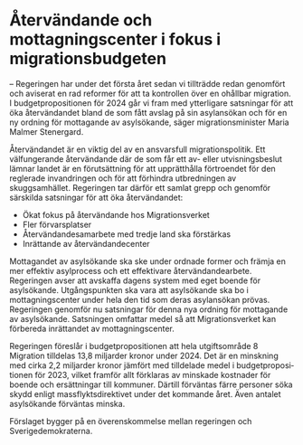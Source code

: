 # Återvändande och mottagningscenter i fokus i migrationsbudgeten

– Regeringen har under det första året sedan vi tillträdde redan genomfört och aviserat en rad reformer för att ta kontrollen över en ohållbar migration. I budgetpropositionen för 2024 går vi fram med ytterligare satsningar för att öka återvändandet bland de som fått avslag på sin asylansökan och för en ny ordning för mottagande av asylsökande, säger migrationsminister Maria Malmer Stenergard.

Återvändandet är en viktig del av en ansvarsfull migrationspolitik. Ett välfungerande återvändande där de som får ett av- eller utvisningsbeslut lämnar landet är en förutsättning för att upprätthålla förtroendet för den reglerade invandringen och för att förhindra utbredningen av skuggsamhället. Regeringen tar därför ett samlat grepp och genomför särskilda satsningar för att öka återvändandet:

* Ökat fokus på återvändande hos Migrationsverket
* Fler förvarsplatser
* Återvändandesamarbete med tredje land ska förstärkas
* Inrättande av återvändandecenter

Mottagandet av asylsökande ska ske under ordnade former och främja en mer effektiv asylprocess och ett effektivare återvändandearbete. Regeringen avser att avskaffa dagens system med eget boende för asylsökande. Utgångspunkten ska vara att asylsökande ska bo i mottagningscenter under hela den tid som deras asylansökan prövas. Regeringen genomför nu satsningar för denna nya ordning för mottagande av asylsökande. Satsningen omfattar medel så att Migrationsverket kan förbereda inrättandet av mottagningscenter.

Regeringen föreslår i budgetpropositionen att hela utgiftsområde 8 Migration tilldelas 13,8 miljarder kronor under 2024. Det är en minskning med cirka 2,2 miljarder kronor jämfört med tilldelade medel i budgetproposi­tio­nen för 2023, vilket framför allt förklaras av minskade kostnader för boende och ersättningar till kommuner. Därtill förväntas färre personer söka skydd enligt massflyktsdirektivet under det kommande året. Även antalet asylsökande förväntas minska.

Förslaget bygger på en överenskommelse mellan regeringen och Sverigedemokraterna.
